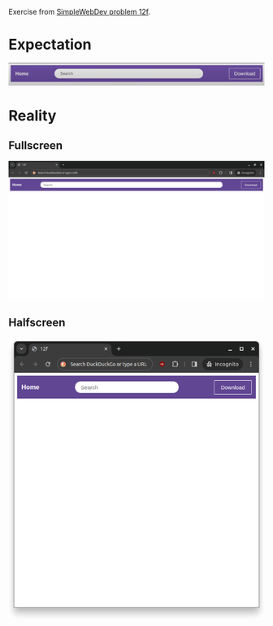Exercise from [SimpleWebDev problem 12f](https://www.youtube.com/watch?v=G3e-cpL7ofc&list=PLEPye7A7EcQZrT3VSBb7jtxnxIfY3yyG6&index=1&t=15316s).

# Expectation
![expected result](expectation.png)

# Reality
## Fullscreen
![fullscreen result](fullscreen-result.png)
## Halfscreen
![halfscreen result](halfscreen-result.png)
